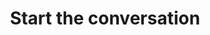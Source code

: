 ---
templateKey: contact-page
title: >- 
	Start the conversation
contactnumberone: mgabler@gableryoungston.com
contactnumbertwo: jyoungston@gableryoungston.com
sidebarcontent:
- title: 2007 GE Edison Award of Merit – Showroom for Allsteel and Gunlocke
- description: >-
    2007 GE Edison Award for Sustainable Design – Showroom for Allsteel and
    Gunlocke
- title: 2007 GE Edison Award of Merit – Showroom for Allsteel and Gunlocke
- description: >-
    2007 GE Edison Award for Sustainable Design – Showroom for Allsteel and Gunlocke
---